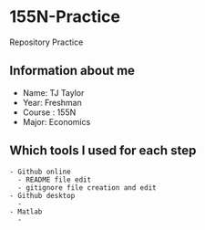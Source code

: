 # 155N-Practice
Repository Practice

## Information about me
  - Name: TJ Taylor
  - Year: Freshman
  - Course : 155N
  - Major: Economics
  
  ## Which tools I used for each step
    - Github online
      - README file edit
      - gitignore file creation and edit
    - Github desktop
      -
    - Matlab
      -
      
